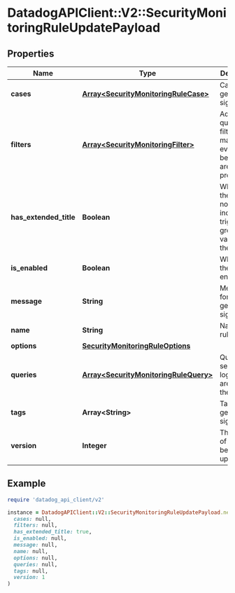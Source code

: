 # DatadogAPIClient::V2::SecurityMonitoringRuleUpdatePayload

## Properties

| Name | Type | Description | Notes |
| ---- | ---- | ----------- | ----- |
| **cases** | [**Array&lt;SecurityMonitoringRuleCase&gt;**](SecurityMonitoringRuleCase.md) | Cases for generating signals. | [optional] |
| **filters** | [**Array&lt;SecurityMonitoringFilter&gt;**](SecurityMonitoringFilter.md) | Additional queries to filter matched events before they are processed. | [optional] |
| **has_extended_title** | **Boolean** | Whether the notifications include the triggering group-by values in their title. | [optional] |
| **is_enabled** | **Boolean** | Whether the rule is enabled. | [optional] |
| **message** | **String** | Message for generated signals. | [optional] |
| **name** | **String** | Name of the rule. | [optional] |
| **options** | [**SecurityMonitoringRuleOptions**](SecurityMonitoringRuleOptions.md) |  | [optional] |
| **queries** | [**Array&lt;SecurityMonitoringRuleQuery&gt;**](SecurityMonitoringRuleQuery.md) | Queries for selecting logs which are part of the rule. | [optional] |
| **tags** | **Array&lt;String&gt;** | Tags for generated signals. | [optional] |
| **version** | **Integer** | The version of the rule being updated. | [optional] |

## Example

```ruby
require 'datadog_api_client/v2'

instance = DatadogAPIClient::V2::SecurityMonitoringRuleUpdatePayload.new(
  cases: null,
  filters: null,
  has_extended_title: true,
  is_enabled: null,
  message: null,
  name: null,
  options: null,
  queries: null,
  tags: null,
  version: 1
)
```

